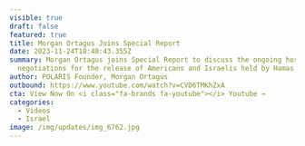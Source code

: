 ```yaml
---
visible: true
draft: false
featured: true
title: Morgan Ortagus Joins Special Report
date: 2023-11-24T18:40:43.355Z
summary: Morgan Ortagus joins Special Report to discuss the ongoing hostage
  negotiations for the release of Americans and Israelis held by Hamas.
author: POLARIS Founder, Morgan Ortagus
outbound: https://www.youtube.com/watch?v=CVD6TMKhZxA
cta: View Now On <i class="fa-brands fa-youtube"></i> Youtube →
categories:
  - Videos
  - Israel
image: /img/updates/img_6762.jpg
---
```

